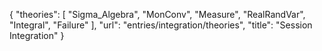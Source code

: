{
    "theories": [
        "Sigma_Algebra",
        "MonConv",
        "Measure",
        "RealRandVar",
        "Integral",
        "Failure"
    ],
    "url": "entries/integration/theories",
    "title": "Session Integration"
}